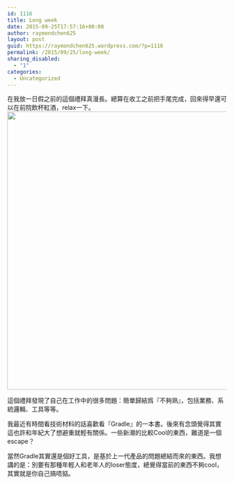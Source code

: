 ```yaml
---
id: 1116
title: Long week
date: 2015-09-25T17:57:16+00:00
author: raymondchen625
layout: post
guid: https://raymondchen625.wordpress.com/?p=1116
permalink: /2015/09/25/long-week/
sharing_disabled:
  - "1"
categories:
  - Uncategorized
---
```

在我放一日假之前的這個禮拜真漫長。總算在收工之前把手尾完成，回來得早還可以在前院飲杯紅酒，relax一下。<img class="alignnone" src="https://igcdn-photos-g-a.akamaihd.net/hphotos-ak-xaf1/t51.2885-15/e35/11421994_664132713723886_581709104_n.jpg" alt="" width="640" height="640" />

這個禮拜發現了自己在工作中的很多問題：簡單歸結爲『不夠熟』，包括業務、系統邏輯、工具等等。

我最近有時間看技術材料的話喜歡看『Gradle』的一本書。後來有念頭覺得其實這也許和年紀大了想避重就輕有關係。一些新潮的比較Cool的東西，難道是一個escape？

當然Gradle其實還是個好工具，是基於上一代產品的問題總結而來的東西。我想講的是：別要有那種年輕人和老年人的loser態度，總覺得當前的東西不夠cool，其實就是你自己搞唔掂。